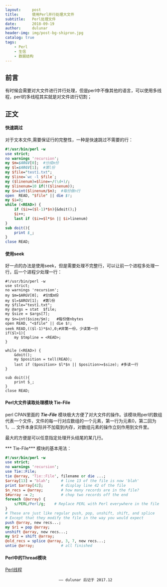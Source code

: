 ```yaml
---
layout:     post
title:      使用Perl并行处理大文件
subtitle:   Perl处理文件
date:       2018-09-19
author:     dulunar
header-img: img/post-bg-shipron.jpg
catalog: true
tags:
    - Perl
    - 生信
    - 数据结构
---
```



## 前言

有时候会需要对大文件进行并行处理，但是perl中不像其他的语言，可以使用多线程，perl的多线程其实就是对文件进行切割；

## 正文

#### 快速跳过
对于文本文件,需要保证行的完整性，一种是快速跳过不需要的行：
```perl
#!/usr/bin/perl -w
use strict;
no warnings 'recursion';
my $m=$ARGV[0];  #分成m份
my $l=$ARGV[1];  #第l份
my $file="test1.txt";
my $line=`wc -l $file`;
my ($linenum)=$line=~/(\d+)/;
my $linenum=10 if(!($linenum));
my $n=int($linenum/$m);  #每份做n行
open  READ, "$file" || die $!;
my $i=0;
while (<READ>) { 
	if ($i>=($l-1)*$n){&doit();}
	$i++;
	last if ($i>=$l*$n || $i>linenum)
}
sub doit(){
	print $_;
}
close READ;
```

#### 使用seek
好一点的办法是使用seek，但是需要处理不完整行，可以让前一个进程多处理一行，后一个进程少处理一行：
```shell
#!/usr/bin/perl -w
use strict;
no warnings 'recursion';
my $m=$ARGV[0];  #分成m份
my $l=$ARGV[1];  #第l份
my $file="test1.txt";
my @args = stat  $file;
my $size = $args[7];
my $n=int($size/$m);   #每份做nbytes
open READ, "<$file" || die $!;
seek READ,(($l-1)*$n),0;#非第一份，少读第一行
if($l>1){
	my $tmpline = <READ>;
}

while (<READ>) { 
	&doit();
	my $position = tell(READ);
	last if ($position> $l*$n || $position>=$size); #多读一行 
}

sub doit(){
	print $_;
}
close READ;
```

#### Perl大文件读取处理模块 Tie-File
perl CPAN里面的 ***Tie-File*** 模块极大方便了对大文件的操作。该模块用perl的数组代表一个文件，文件的每一行对应数组的一个元素，第一行为元素0，第二回为1，...  文件本身实际并不加载到内存，对数组元素的操作立刻作用到文件里。

最大的方便是可以任意指定处理开头结尾的某几行。

*** Tie-File*** 模块的基本用法：
```perl
#!/usr/bin/perl -w
use strict;
no warnings 'recursion';
use Tie::File;
tie @array, 'Tie::File', filename or die ...;
$array[13] = 'blah';     # line 13 of the file is now 'blah'
print $array[42];        # display line 42 of the file
$n_recs = @array;        # how many records are in the file?
$#array -= 2;            # chop two records off the end
foreach (@array) {
	s/PERL/Perl/g;    # Replace PERL with Perl everywhere in the file
}
# These are just like regular push, pop, unshift, shift, and splice
# Except that they modify the file in the way you would expect
push @array, new recs...;
my $r1 = pop @array;
unshift @array, new recs...;
my $r2 = shift @array;
@old_recs = splice @array, 3, 7, new recs...;
untie @array;            # all finished
```

#### Perl中的Thread​模块
[Perl线程](https://doc.plob.org/perl/perl/PerlThread.html#17_2_1)

							—— dulunar 后记于 2017.12